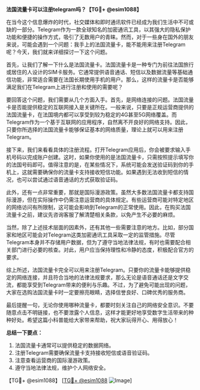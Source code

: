 **法国流量卡可以注册telegram吗？【TG💪+ @esim1088】**

在当今这个信息爆炸的时代，社交媒体和即时通讯软件已经成为我们生活中不可或缺的一部分。Telegram作为一款全球知名的加密通讯工具，以其强大的隐私保护功能和便捷的操作方式，吸引了无数用户的青睐。然而，对于一些身在国外的朋友来说，可能会遇到一个问题：我手上的法国流量卡，能不能用来注册Telegram呢？今天，我们就来详细探讨一下这个问题。

首先，让我们了解一下什么是法国流量卡。法国流量卡是一种专门为前往法国旅行或居住的人设计的SIM卡服务。它通常提供语音通话、短信以及数据流量等基础通信功能，非常适合需要在法国长期使用手机的用户。那么，这样的流量卡是否能够满足我们在Telegram上进行注册和使用的需要呢？

要回答这个问题，我们需要从几个方面入手。首先，是网络连接的问题。法国流量卡是否能提供稳定的互联网接入是关键所在。一般来说，只要是正规运营商提供的法国流量卡，在法国境内都可以享受到较为稳定的4G甚至5G网络覆盖。而Telegram作为一个基于互联网的应用程序，自然离不开良好的网络支持。因此，只要你所选择的法国流量卡能够保证基本的网络质量，理论上就可以用来注册Telegram。

接下来，我们来看看具体的注册流程。打开Telegram应用后，你会被要求输入手机号码以完成账户创建。这时，如果你使用的是法国流量卡，只需按照提示填写你的法国号码即可。值得注意的是，在某些情况下，系统可能会发送验证码到你的手机上，这就需要确保你的流量卡支持接收短信功能。如果遇到无法收到短信的情况，也可以尝试通过语音通话的方式获取验证码。

此外，还有一点非常重要，那就是国际漫游政策。虽然大多数法国流量卡都支持国际漫游，但在实际操作中仍需注意运营商的具体规定。有些运营商可能对特定地区的网络访问有所限制，这可能会影响到Telegram的正常使用。因此，在购买法国流量卡之前，建议先咨询客服了解清楚相关条款，以免产生不必要的麻烦。

当然，除了上述技术层面的因素外，还有其他一些需要注意的地方。比如，部分国家和地区可能会对Telegram这类加密通讯工具采取一定的监管措施。尽管Telegram本身并不存储用户数据，但为了遵守当地法律法规，有时也需要配合相关部门进行必要的核查。对此，用户应当保持理性和冷静的态度，积极配合官方的要求。

综上所述，法国流量卡完全可以用来注册Telegram。只要你的流量卡能够提供稳定的网络连接，并且符合当地的法律法规要求，那么无论是语音通话还是文字交流，都能享受到Telegram带来的便利与乐趣。不过，为了避免可能出现的问题，大家在选购法国流量卡时一定要擦亮眼睛，选择信誉良好、口碑优秀的服务商。

最后提醒一句，无论你使用哪种流量卡，都要时刻关注自己的网络安全意识。不要随意点击不明链接，也不要泄露个人信息，这样才能更好地享受数字生活带来的种种好处。希望这篇小科普能给大家带来帮助，祝大家玩得开心、用得放心！

**总结一下要点：**
1. 法国流量卡通常可以提供稳定的数据网络。
2. 注册Telegram需要确保流量卡支持接收短信或语音验证码。
3. 注意查看运营商的国际漫游政策。
4. 遵守当地法律法规，维护个人网络安全。

【TG💪+ @esim1088】 [[TG💪+ @esim1088](https://t.me/s/esim1088) ![Image](https://i.postimg.cc/4NQfJmqS/Snipaste-2025-05-13-00-14-12.png)]